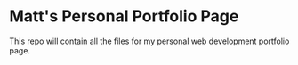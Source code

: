 # Matt's Personal Portfolio Page

This repo will contain all the files for my personal web development portfolio page. 